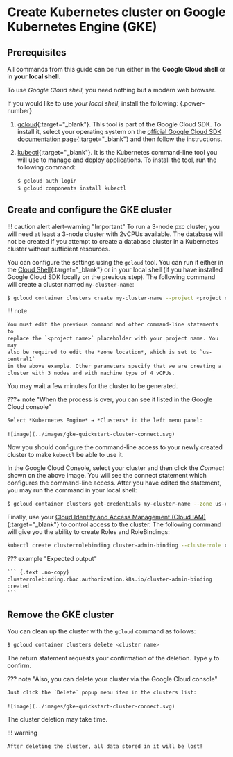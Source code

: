 # Create Kubernetes cluster on Google Kubernetes Engine (GKE)

## Prerequisites

All commands from this guide can be run either in the **Google Cloud shell** or in **your local shell**.

To use *Google Cloud shell*, you need nothing but a modern web browser.

If you would like to use *your local shell*, install the following:
{.power-number}

1. [gcloud](https://cloud.google.com/sdk/docs/quickstarts){:target="_blank"}. This tool is
    part of the Google Cloud SDK. To install it, select your operating
    system on the [official Google Cloud SDK documentation page](https://cloud.google.com/sdk/docs){:target="_blank"}
    and then follow the instructions.

2. [kubectl](https://cloud.google.com/kubernetes-engine/docs/quickstart#choosing_a_shell){:target="_blank"}.
    It is the Kubernetes command-line tool you will use to manage and deploy
    applications. To install the tool, run the following command:

    ``` {.bash data-prompt="$" }
    $ gcloud auth login
    $ gcloud components install kubectl
    ```

## Create and configure the GKE cluster

!!! caution alert alert-warning "Important"
    To run a 3-node pxc cluster, you will need at least a 3-node cluster with 2vCPUs available. The database will not be created if you attempt to create a database cluster in a Kubernetes cluster without sufficient resources.

You can configure the settings using the `gcloud` tool. You can run it either in
the [Cloud Shell](https://cloud.google.com/shell/docs/quickstart){:target="_blank"} or in your
local shell (if you have installed Google Cloud SDK locally on the previous
step). The following command will create a cluster named `my-cluster-name`:

``` {.bash data-prompt="$" }
$ gcloud container clusters create my-cluster-name --project <project name> --zone us-central1-a --cluster-version 1.27 --machine-type n1-standard-4 --num-nodes=3
```

!!! note

    You must edit the previous command and other command-line statements to
    replace the `<project name>` placeholder with your project name. You may
    also be required to edit the *zone location*, which is set to `us-central1`
    in the above example. Other parameters specify that we are creating a
    cluster with 3 nodes and with machine type of 4 vCPUs.

You may wait a few minutes for the cluster to be generated.

???+ note "When the process is over, you can see it listed in the Google Cloud console"

    Select *Kubernetes Engine* → *Clusters* in the left menu panel:

    ![image](../images/gke-quickstart-cluster-connect.svg)

Now you should configure the command-line access to your newly created cluster
to make `kubectl` be able to use it.

In the Google Cloud Console, select your cluster and then click the *Connect*
shown on the above image. You will see the connect statement which configures
the command-line access. After you have edited the statement, you may run the
command in your local shell:

``` {.bash data-prompt="$" }
$ gcloud container clusters get-credentials my-cluster-name --zone us-central1-a --project <project name>
```

Finally, use your [Cloud Identity and Access Management (Cloud IAM)](https://cloud.google.com/iam){:target="_blank"}
to control access to the cluster. The following command will give you the
ability to create Roles and RoleBindings:

```sh
kubectl create clusterrolebinding cluster-admin-binding --clusterrole cluster-admin --user $(gcloud config get-value core/account)
```

??? example "Expected output"

    ``` {.text .no-copy}
    clusterrolebinding.rbac.authorization.k8s.io/cluster-admin-binding created
    ```

## Remove the GKE cluster

You can clean up the cluster with the `gcloud` command as follows:

```{.bash data-prompt="$" }
$ gcloud container clusters delete <cluster name>
```

The return statement requests your confirmation of the deletion. Type `y` to confirm.

??? note "Also, you can delete your cluster via the Google Cloud console"

    Just click the `Delete` popup menu item in the clusters list:

    ![image](../images/gke-quickstart-cluster-connect.svg)

The cluster deletion may take time.

!!! warning

    After deleting the cluster, all data stored in it will be lost!